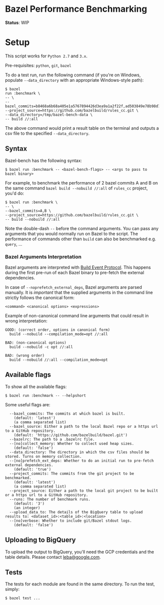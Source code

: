 # Bazel Performance Benchmarking

**Status**: WIP

# Setup

This script works for `Python 2.7` and `3.x`.

Pre-requisites: `python`, `git`, `bazel`

To do a test run, run the following command (if you're on Windows, populate
`--data_directory` with an appropriate Windows-style path):

```
$ bazel
run :benchmark \
-- \
--bazel_commits=b8468a6b68a405e1a5767894426d3ea9a1a2f22f,ad503849e78b98d762f03168de5a336904280150\
--project_source=https://github.com/bazelbuild/rules_cc.git \
--data_directory=/tmp/bazel-bench-data \
-- build //:all
```

The above command would print a result table on the terminal and outputs a csv
file to the specified `--data_directory`.

## Syntax

Bazel-bench has the following syntax:

```
$ bazel run :benchmark -- <bazel-bench-flags> -- <args to pass to bazel binary>

```

For example, to benchmark the performance of 2 bazel commits A and B on the same
command `bazel build --nobuild //:all` of `rules_cc` project, you'd do:

```
$ bazel run :benchmark \
-- \
--bazel_commits=A,B \
--project_source=https://github.com/bazelbuild/rules_cc.git \
-- build --nobuild //:all
```

Note the double-dash `--` before the command arguments. You can pass any
arguments that you would normally run on Bazel to the script. The performance of
commands other than `build` can also be benchmarked e.g. `query`, ...

### Bazel Arguments Interpretation

Bazel arguments are interpreted with
[Build Event Protocol](https://docs.bazel.build/versions/master/build-event-protocol.html).
This happens during the first pre-run of each Bazel binary to pre-fetch the
external dependencies.

In case of `--noprefetch_external_deps`, Bazel arguments are parsed manually. It
is _important_ that the supplied arguments in the command line strictly follows
the canonical form:

```
<command> <canonical options> <expressions>
```

Example of non-canonical command line arguments that could result in wrong
interpretation:

```
GOOD: (correct order, options in canonical form)
  build --nobuild --compilation_mode=opt //:all

BAD: (non-canonical options)
  build --nobuild -c opt //:all

BAD: (wrong order)
  build --nobuild //:all --compilation_mode=opt
```

## Available flags

To show all the available flags:

```
$ bazel run :benchmark -- --helpshort
```

Some useful flags are:

```
  --bazel_commits: The commits at which bazel is built.
    (default: 'latest')
    (a comma separated list)
  --bazel_source: Either a path to the local Bazel repo or a https url to a GitHub repository.
    (default: 'https://github.com/bazelbuild/bazel.git')
  --bazelrc: The path to a .bazelrc file.
  --[no]collect_memory: Whether to collect used heap sizes.
    (default: 'false')
  --data_directory: The directory in which the csv files should be stored. Turns on memory collection.
  --[no]prefetch_ext_deps: Whether to do an initial run to pre-fetch external dependencies.
    (default: 'true')
  --project_commits: The commits from the git project to be benchmarked.
    (default: 'latest')
    (a comma separated list)
  --project_source: Either a path to the local git project to be built or a https url to a GitHub repository.
  --runs: The number of benchmark runs.
    (default: '3')
    (an integer)
  --upload_data_to: The details of the BigQuery table to upload results to: <dataset_id>:<table_id>:<location>
  --[no]verbose: Whether to include git/Bazel stdout logs.
    (default: 'false')
```

## Uploading to BigQuery

To upload the output to BigQuery, you'll need the GCP credentials and the table
details. Please contact leba@google.com.

## Tests

The tests for each module are found in the same directory. To run the test,
simply:

```
$ bazel test ...
```
